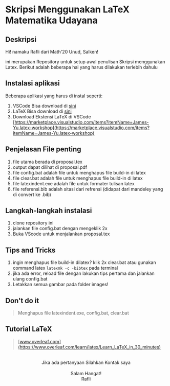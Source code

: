 # Skripsi Menggunakan LaTeX Matematika Udayana

## Deskripsi

Hi! namaku Rafli dari Math'20 Unud, Salken!

ini merupakan Repository untuk setup awal penulisan Skripsi menggunakan Latex. Berikut adalah beberapa hal yang harus dilakukan terlebih dahulu

## Instalasi aplikasi

Beberapa aplikasi yang harus di instal seperti:

1. VSCode
   Bisa download di [sini](https://code.visualstudio.com/download)
2. LaTeX
   Bisa download di [sini](https://miktex.org/download)
3. Download Ekstensi LaTeX di VSCode
   [https://marketplace.visualstudio.com/items?itemName=James-Yu.latex-workshop](https://marketplace.visualstudio.com/items?itemName=James-Yu.latex-workshop)

## Penjelasan File penting

1. file utama berada di proposal.tex
2. output dapat dilihat di proposal.pdf
3. file config.bat adalah file untuk menghapus file build-in di latex
4. file clear.bat adalah file untuk menghapus file build-in di latex
5. file latexindent.exe adalah file untuk formater tulisan latex
6. file referensi.bib adalah sitasi dari refrensi (didapat dari mandeley yang di convert ke .bib)

## Langkah-langkah instalasi

1. clone repository ini
2. jalankan file config.bat dengan mengeklik 2x
3. Buka VScode untuk menjalankan proposal.tex

## Tips and Tricks

1. ingin menghapus file build-in dilatex? klik 2x clear.bat atau gunakan command latex `latexmk -c -bibtex` pada terminal
2. jika ada error, reload file dengan lakukan tips pertama dan jalankan ulang config.bat
3. Letakkan semua gambar pada folder images!

## Don't do it

> Menghapus file latexindent.exe, config.bat, clear.bat

## Tutorial LaTeX

> [www.overleaf.com](https://www.overleaf.com/learn/latex/Learn_LaTeX_in_30_minutes)

<br>

<center>
Jika ada pertanyaan Silahkan Kontak saya<br><br>
Salam Hangat!<br>Rafli
</center>
